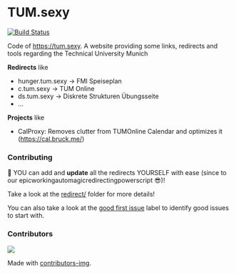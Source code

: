 TUM.sexy
========

[![Build Status](https://github.com/TUM-Dev/TUM.sexy/workflows/CI/badge.svg)](https://github.com/TUM-Dev/TUM.sexy/actions)

Code of https://tum.sexy. A website providing some links, redirects and tools regarding the Technical University Munich


**Redirects** like
* hunger.tum.sexy → FMI Speiseplan
* c.tum.sexy → TUM Online
* ds.tum.sexy → Diskrete Strukturen Übungsseite
* ...

**Projects** like
* CalProxy: Removes clutter from TUMOnline Calendar and optimizes it (https://cal.bruck.me/)

### Contributing

:construction_worker: YOU can add and **update** all the redirects YOURSELF with ease (since to our epicworkingautomagicredirectingpowerscript :sunglasses:)!

Take a look at the [redirect/](https://github.com/TUM-Dev/TUM.sexy/tree/master/redirect) folder for more details!

You can also take a look at the [good first issue](https://github.com/TUM-Dev/TUM.sexy/issues?q=is%3Aissue+is%3Aopen+label%3A%22good+first+issue%22) label to identify good issues to start with.

### Contributors

<a href="https://github.com/TUM-Dev/TUM.sexy/graphs/contributors">
  <img src="https://contrib.rocks/image?repo=TUM-Dev/TUM.sexy" />
</a>

Made with [contributors-img](https://contrib.rocks).
